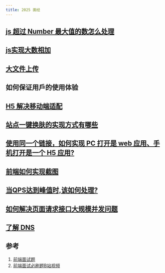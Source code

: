 ```yaml
---
title: 2025 面经
---
```


## [js 超过 Number 最大值的数怎么处理](./js处理超过Number最大值的数.md)
  
## [js实现大数相加](./js实现大数相加.md)

## [大文件上传](../笔记/文件上传.md)

## 如何保证用戶的使用体验

## [H5 解决移动端适配](./H5移动端适配.md)

## [站点一键换肤的实现方式有哪些](./一键换肤.md)

## [使用同一个链接，如何实现 PC 打开是 web 应用、手机打开是一个 H5 应用?](./同一个链接实现区分PC和H5.md)

## [前端如何实现截图](./前端实现截图.md)

## [当QPS达到峰值时,该如何处理?](./QPS峰值处理.md)

## [如何解决页面请求接口大规模并发问题](./解决页面请求接口大规模并发.md)

## [了解 DNS](./DNS.md)

## 参考

1. [前端面试题](https://maimai.cn/article/detail?fid=1853419102&efid=2VPZyK6a830IyBz2rW1aiQ)
2. [前端面试必刷题B站视频](https://www.bilibili.com/video/BV1mTNheTEs4/?vd_source=676206045c62c67ae0fd0c6e501c18c8)
